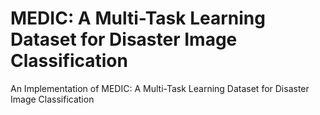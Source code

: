 # MEDIC: A Multi-Task Learning Dataset for Disaster Image Classification
An Implementation of MEDIC: A Multi-Task Learning Dataset for Disaster Image Classification
